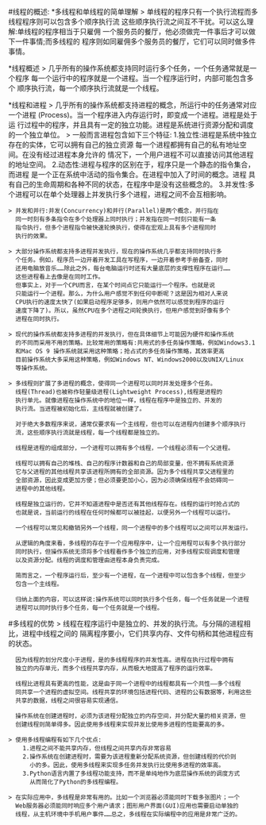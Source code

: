 #线程的概述:
*多线程和单线程的简单理解
	> 单线程的程序只有一个执行流程而多线程程序则可以包含多个顺序执行流
      这些顺序执行流之间互不干扰。可以这么理解:单线程的程序相当于只雇佣
      一个服务员的餐厅，他必须做完一件事后才可以做下一件事情;而多线程的
      程序则如同雇佣多个服务员的餐厅，它们可以同时做多件事情。

*线程概述
	> 几乎所有的操作系统都支持同时运行多个任务，一个任务通常就是一个程序
	  每一个运行中的程序就是一个进程。当一个程序运行时，内部可能包含多个
	  顺序执行流，每一个顺序执行流就是一个线程。

*线程和进程
	> 几乎所有的操作系统都支持进程的概念，所运行中的任务通常对应一个进程
	  (Process)。当一个程序进入内存运行时，即变成一个进程。进程是处于运
	  行过程中的程序，并且具有一定的独立功能。进程是系统进行资源分配和调度
	  的一个独立单位。
	> 一般而言进程包含如下三个特征:
		1.独立性:进程是系统中独立存在的实体，它可以拥有自己的独立资源
		  每一个进程都拥有自己的私有地址空间。在没有经过进程本身允许的
		  情况下，一个用户进程不可以直接访问其他进程的地址空间。
		2.动态性:进程与程序的区别在于，程序只是一个静态的指令集合，而进程
		  是一个正在系统中活动的指令集合。在进程中加入了时间的概念。进程
		  具有自己的生命周期和各种不同的状态，在程序中是没有这些概念的。
		3.并发性:多个进程可以在单个处理器上并发执行多个进程，进程之间不会互相影响。

	> 并发和并行:并发(Concurrency)和并行(Parallel)是两个概念，并行指在
	  同一时刻有多条指令在多个处理器上同时执行；并发指在同一时刻只能有一条
	  指令执行，但多个进程指令被快速轮换执行，使得在宏观上具有多个进程同时
	  执行的效果。

	> 大部分操作系统都支持多进程并发执行，现在的操作系统几乎都支持同时执行多
	  个任务。例如，程序员一边开着开发工具在写程序，一边开着参考手册备查，同时
	  还用电脑放音乐……除此之外，每台电脑运行时还有大量底层的支撑性程序在运行……
	  这些进程看上去像是在同时工作。
	  但事实上，对于一个CPU而言，在某个时间点它只能运行一个程序。也就是说
	  只能运行一个进程。那么，为什么用户感觉不到任何中断呢？这是因为相对人来说
	  CPU执行的速度太快了(如果启动程序足够多，则用户依然可以感觉到程序的运行
	  速度下降了)。所以，虽然CPU在多个进程之间轮换执行，但用户感觉到好像有多个
	  进程在同时执行。
	
	> 现代的操作系统都支持多进程的并发执行，但在具体细节上可能因为硬件和操作系统
	  的不同而采用不用的策略。比较常用的策略有:共用式的多任务操作策略，例如Windows3.1
	  和Mac OS 9 操作系统就采用这种策略；抢占式的多任务操作策略，其效率更高
	  目前操作系统大多采用这种策略，例如Windows NT、Windows2000以及UNIX/Linux
	  等操作系统。

	> 多线程则扩展了多进程的概念，使得同一个进程可以同时并发处理多个任务。
	  线程(Thread)也被称作轻量级进程(Lightweight Process),线程是进程的
	  执行单元。就像进程在操作系统中的地位一样，线程在程序中是独立的、并发的
	  执行流。当进程被初始化后，主线程就被创建了。
	  
	  对于绝大多数程序来说，通常仅要求有一个主线程，但也可以在进程内创建多个顺序执行
	  流，这些顺序执行流就是线程，每一个线程都是独立的。
	  
	  线程是进程的组成部分，一个进程可以拥有多个线程，一个线程必须有一个父进程。
	  
	  线程可以拥有自己的堆栈、自己的程序计数器和自己的局部变量，但不拥有系统资源
	  它与父进程的其他线程共享该进程所拥有的全部资源。因为多个线程共享父进程里的
	  全部资源，因此变成更加方便；但必须要更加小心，因为必须确保线程不会妨碍同一
	  进程中的其他线程。

	  线程是独立运行的，它并不知道进程中是否还有其他线程存在。线程的运行时抢占式的
	  也就是说，当前运行的线程在任何时候都可以被挂起，以便另外一个线程可以运行。

	  一个线程可以常见和撤销另外一个线程，同一个进程中的多个线程可以之间可以并发运行。

	  从逻辑的角度来看，多线程的存在于一个应用程序中，让一个应用程可以有多个执行部分
	  同时执行，但操作系统无须将多个线程看作多个独立的应用，对多线程实现调度和管理
	  以及资源分配。线程的调度和管理由进程本身负责完成。

	  简而言之，一个程序运行后，至少有一个进程，在一个进程中可以包含多个线程，但至少
	  包含一个主线程。

	  归纳上面的内容，可以这样说:操作系统可以同时执行多个任务，每一个任务就是一个进程
	  进程可以同时执行多个任务，每一个任务就是一个线程。

#多线程的优势
	> 线程在程序运行中是独立的、并发的执行流。与分隔的进程相比，进程中线程之间的
	  隔离程序要小，它们共享内存、文件句柄和其他进程应有的状态。

	  因为线程的划分尺度小于进程，是的多线程程序的并发性高。进程在执行过程中拥有
	  独立的内存单元，而多个线程共享内存，从而极大地提高了程序的运行效率。

	  线程比进程具有更高的性能，这是由于同一个进程中的线程都具有一个共性——多个线程
	  同共享一个进程的虚拟空间。线程共享的环境包括进程代码、进程的公有数据等，利用这些
	  共享的数据，线程之间很容易实现通信。

	  操作系统在创建进程时，必须为该进程分配独立的内存空间，并分配大量的相关资源，但
	  创建线程则简单得多。因此使用多线程来实现并发比使用多进程的性能要高的多。

	> 使用多线程编程有如下几个优点:
		1.进程之间不能共享内存，但线程之间共享内存非常容易
		2.操作系统在创建进程时，需要为该进程重新分配系统资源，但创建线程的代价则
		  小的多。因此，使用多线程来实现多任务并发执行比使用多进程的效率高。
		3.Python语言内置了多线程功能支持，而不是单纯地作为底层操作系统的调度方式
		  从而简化了Python的多线程编程。

	> 在实际应用中，多线程是非常有用的。比如一个浏览器必须能同时下载多张图片；一个
	  Web服务器必须能同时响应多个用户请求；图形用户界面(GUI)应用也需要启动单独的
	  线程，从主机环境中手机用户事件……总之，多线程在实际编程中的应用是非常广泛的。

